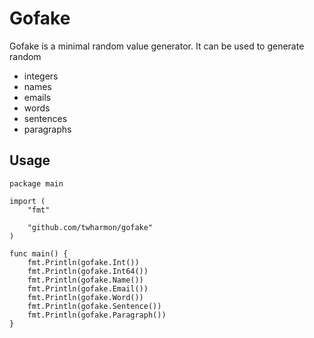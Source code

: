 # Gofake
Gofake is a minimal random value generator. It can be used to generate random
- integers
- names
- emails
- words
- sentences
- paragraphs

## Usage
```
package main

import (
	"fmt"

	"github.com/twharmon/gofake"
)

func main() {
	fmt.Println(gofake.Int())
	fmt.Println(gofake.Int64())
	fmt.Println(gofake.Name())
	fmt.Println(gofake.Email())
	fmt.Println(gofake.Word())
	fmt.Println(gofake.Sentence())
	fmt.Println(gofake.Paragraph())
}

```